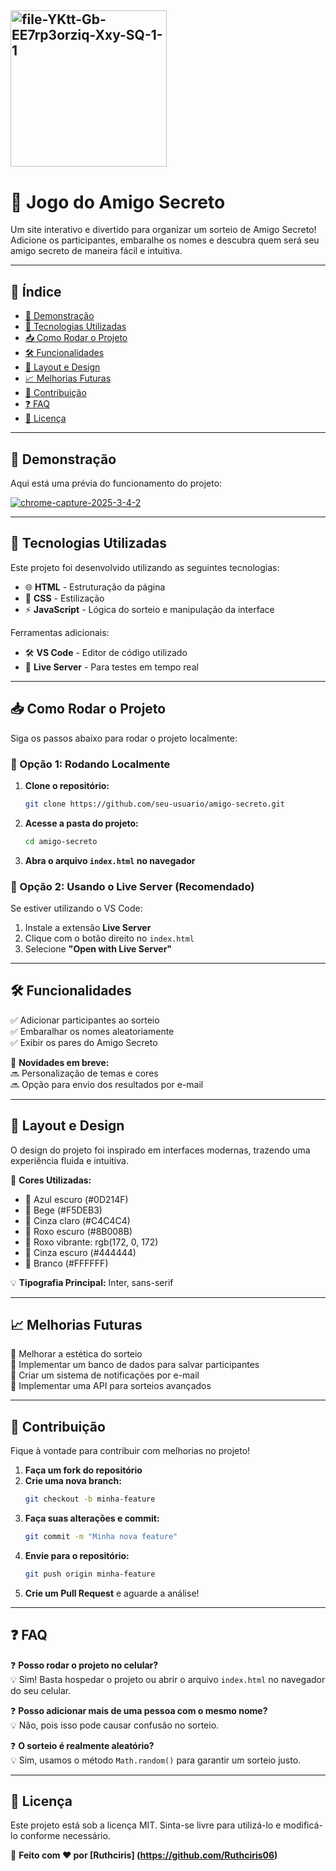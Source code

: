 <a href="https://ibb.co/Z6v0pR1M"><img src="https://i.ibb.co/rGqVRKfw/file-YKtt-Gb-EE7rp3orziq-Xxy-SQ-1-1.webp" alt="file-YKtt-Gb-EE7rp3orziq-Xxy-SQ-1-1" width="250" border="0"></a>
---

# 🎁 Jogo do Amigo Secreto

Um site interativo e divertido para organizar um sorteio de Amigo Secreto! Adicione os participantes, embaralhe os nomes e descubra quem será seu amigo secreto de maneira fácil e intuitiva.

---

## 📌 Índice

- [📸 Demonstração](#-demonstração)
- [🚀 Tecnologias Utilizadas](#-tecnologias-utilizadas)
- [📥 Como Rodar o Projeto](#-como-rodar-o-projeto)
- [🛠 Funcionalidades](#-funcionalidades)
- [🎨 Layout e Design](#-layout-e-design)
- [📈 Melhorias Futuras](#-melhorias-futuras)
- [🤝 Contribuição](#-contribuição)
- [❓ FAQ](#-faq)
- [📄 Licença](#-licença)

---

## 📸 Demonstração

Aqui está uma prévia do funcionamento do projeto:

<a href="https://ibb.co/4g4xpC6L"><img src="https://i.ibb.co/gFtCJQ58/chrome-capture-2025-3-4-2.png" alt="chrome-capture-2025-3-4-2" border="0"></a>

---

## 🚀 Tecnologias Utilizadas

Este projeto foi desenvolvido utilizando as seguintes tecnologias:

- 🌐 **HTML** - Estruturação da página
- 🎨 **CSS** - Estilização 
- ⚡ **JavaScript** - Lógica do sorteio e manipulação da interface

Ferramentas adicionais:

- 🛠 **VS Code** - Editor de código utilizado
- 🔄 **Live Server** - Para testes em tempo real

---

## 📥 Como Rodar o Projeto

Siga os passos abaixo para rodar o projeto localmente:

### 🔹 Opção 1: Rodando Localmente

1. **Clone o repositório:**
   ```bash
   git clone https://github.com/seu-usuario/amigo-secreto.git
   ```  
2. **Acesse a pasta do projeto:**
   ```bash
   cd amigo-secreto
   ```  
3. **Abra o arquivo `index.html` no navegador**

### 🔹 Opção 2: Usando o Live Server (Recomendado)

Se estiver utilizando o VS Code:

1. Instale a extensão **Live Server**
2. Clique com o botão direito no `index.html`
3. Selecione **"Open with Live Server"**

---

## 🛠 Funcionalidades

✅ Adicionar participantes ao sorteio  
✅ Embaralhar os nomes aleatoriamente  
✅ Exibir os pares do Amigo Secreto  

🚀 **Novidades em breve:**  
🔜 Personalização de temas e cores  
🔜 Opção para envio dos resultados por e-mail  

---

## 🎨 Layout e Design

O design do projeto foi inspirado em interfaces modernas, trazendo uma experiência fluida e intuitiva.

🔹 **Cores Utilizadas:**  

- 🎨 Azul escuro (#0D214F)  
- 🎨 Bege (#F5DEB3)
- 🎨 Cinza claro (#C4C4C4) 
- 🎨 Roxo escuro (#8B008B) 
- 🎨 Roxo vibrante: rgb(172, 0, 172)
- 🎨 Cinza escuro (#444444)
- 🎨 Branco (#FFFFFF)

💡 **Tipografia Principal:** Inter, sans-serif  

---

## 📈 Melhorias Futuras

📌 Melhorar a estética do sorteio  
📌 Implementar um banco de dados para salvar participantes  
📌 Criar um sistema de notificações por e-mail  
📌 Implementar uma API para sorteios avançados  

---

## 🤝 Contribuição

Fique à vontade para contribuir com melhorias no projeto!

1. **Faça um fork do repositório**
2. **Crie uma nova branch:**
   ```bash
   git checkout -b minha-feature
   ```  
3. **Faça suas alterações e commit:**
   ```bash
   git commit -m "Minha nova feature"
   ```  
4. **Envie para o repositório:**
   ```bash
   git push origin minha-feature
   ```  
5. **Crie um Pull Request** e aguarde a análise!

---

## ❓ FAQ

❓ **Posso rodar o projeto no celular?**  
💡 Sim! Basta hospedar o projeto ou abrir o arquivo `index.html` no navegador do seu celular.  

❓ **Posso adicionar mais de uma pessoa com o mesmo nome?**  
💡 Não, pois isso pode causar confusão no sorteio.  

❓ **O sorteio é realmente aleatório?**  
💡 Sim, usamos o método `Math.random()` para garantir um sorteio justo.  

---

## 📄 Licença

Este projeto está sob a licença MIT. Sinta-se livre para utilizá-lo e modificá-lo conforme necessário.

📌 **Feito com ❤️ por [Ruthciris] (https://github.com/Ruthciris06)**
